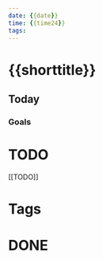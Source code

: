 ```yaml
---
date: {{date}}
time: {{time24}}
tags: 
---
```


# {{shorttitle}}

## Today


### Goals


# TODO
[[TODO]]

# Tags

# DONE

